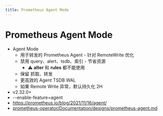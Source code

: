 ```yaml
---
title: Prometheus Agent Mode
---
```


# Prometheus Agent Mode

- Agent Mode
  - 用于转发的 Prometheus Agent - 针对 RemoteWrite 优化
  - 禁用 query、alert、tsdb、索引 - 节省资源
    - ⚠️ **alter** 和 **rules** 都不能使用
  - 保留 抓取、转发
  - 更高效的 Agent TSDB WAL
  - 如果 Remote Write 异常，默认持久化 2H
- v2.32.0+
- --enable-feature=agent
- https://prometheus.io/blog/2021/11/16/agent/
- [prometheus-operator/Documentation/designs/prometheus-agent.md](https://github.com/prometheus-operator/prometheus-operator/blob/main/Documentation/designs/prometheus-agent.md)

